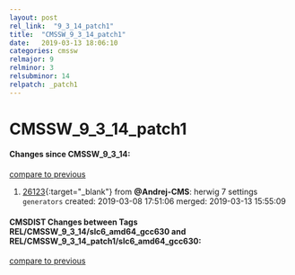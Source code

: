 ```yaml
---
layout: post
rel_link:  "9_3_14_patch1"
title:  "CMSSW_9_3_14_patch1"
date:   2019-03-13 18:06:10
categories: cmssw
relmajor: 9
relminor: 3
relsubminor: 14
relpatch: _patch1
---
```


# CMSSW_9_3_14_patch1
#### Changes since CMSSW_9_3_14:
[compare to previous](https://github.com/cms-sw/cmssw/compare/CMSSW_9_3_14...CMSSW_9_3_14_patch1)



1. [26123](http://github.com/cms-sw/cmssw/pull/26123){:target="_blank"}  from **@Andrej-CMS**: herwig 7 settings `generators`  created: 2019-03-08 17:51:06 merged: 2019-03-13 15:55:09



#### CMSDIST Changes between Tags REL/CMSSW_9_3_14/slc6_amd64_gcc630 and REL/CMSSW_9_3_14_patch1/slc6_amd64_gcc630:
[compare to previous](https://github.com/cms-sw/cmsdist/compare/REL/CMSSW_9_3_14/slc6_amd64_gcc630...REL/CMSSW_9_3_14_patch1/slc6_amd64_gcc630)


